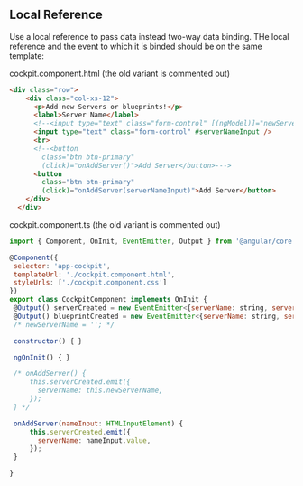 ## Local Reference
Use a local reference to pass data instead two-way data binding. THe local reference and the event to which it is binded should 
be on the same template:

cockpit.component.html (the old variant is commented out)
```html
<div class="row">
    <div class="col-xs-12">
      <p>Add new Servers or blueprints!</p>
      <label>Server Name</label>
      <!--<input type="text" class="form-control" [(ngModel)]="newServerName">-->
      <input type="text" class="form-control" #serverNameInput />
      <br>
      <!--<button
        class="btn btn-primary"
        (click)="onAddServer()">Add Server</button>--->
      <button
        class="btn btn-primary"
        (click)="onAddServer(serverNameInput)">Add Server</button>
    </div>
  </div>
 ```
 cockpit.component.ts (the old variant is commented out)
 ```javascript
 import { Component, OnInit, EventEmitter, Output } from '@angular/core';

@Component({
  selector: 'app-cockpit',
  templateUrl: './cockpit.component.html',
  styleUrls: ['./cockpit.component.css']
})
export class CockpitComponent implements OnInit {
  @Output() serverCreated = new EventEmitter<{serverName: string, serverContent: string}>();
  @Output() blueprintCreated = new EventEmitter<{serverName: string, serverContent: string}>();
  /* newServerName = ''; */

  constructor() { }

  ngOnInit() { }

  /* onAddServer() {
      this.serverCreated.emit({
        serverName: this.newServerName,
      });
  } */

  onAddServer(nameInput: HTMLInputElement) {
      this.serverCreated.emit({
        serverName: nameInput.value,
      });
  }

}
```
